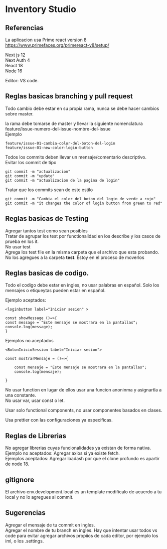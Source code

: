 # Inventory Studio

## Referencias

La aplicacion usa Prime react version 8  
https://www.primefaces.org/primereact-v8/setup/

Next js 12  
Next Auth 4  
React 18  
Node 16

Editor: VS code.

## Reglas basicas branching y pull request

Todo cambio debe estar en su propia rama, nunca se debe hacer cambios sobre master.

la rama debe tomarse de master y llevar la siguiente nomenclatura  
feature/issue-numero-del-issue-nombre-del-issue  
Ejemplo

```
feature/issue-01-cambia-color-del-boton-del-login
feature/issue-01-new-color-login-button
```

Todos los commits deben llevar un mensaje/comentario descriptivo.  
Evitar los commit de tipo

```
git commit -m "actualizacion"
git commit -m "update"
git commit -m "actualizacion de la pagina de login"
```

Tratar que los commits sean de este estilo

```
git commit -m "Cambia el color del boton del login de verde a rojo"
git commit -m "it changes the color of login button from green to red"
```

## Reglas basicas de Testing

Agregar tantos test como sean posibles  
Tratar de agrupar los test por functionalidad en los describe y los casos de prueba en los it.  
No usar test  
Agrega los test file en la misma carpeta que el archivo que esta probando.  
No los agregues a la carpeta **test**. Estoy en el proceso de moverlos

## Reglas basicas de codigo.

Todo el codigo debe estar en ingles, no usar palabras en español. Solo los mensajes o etiqueytas pueden estar en español.

Ejemplo aceptados:

```
<loginbutton label="Iniciar sesion" >
```

```
const showMessage ()=>{
const message = "Este mensaje se mostrara en la pantallas";
console.log(message);
}

```

Ejemplos no aceptados

```
<BotonInicioSession label="Iniciar sesion">
```

```
const mostrarMensaje = ()=>{

    const mensaje = "Este mensaje se mostrara en la pantallas";
    console.log(mensaje);

}
```

No usar function en lugar de ellos usar una funcion anoninma y asignartla a una constante.  
No usar var, usar const o let.

Usar solo functional components, no usar componentes basados en clases.

Usa prettier con las configuraciones ya especificas.

## Reglas de Librerias

No agregar librerias cuyas funcionalidades ya existan de forma nativa.  
Ejemplo no aceptados: Agregar axios si ya existe fetch.  
Ejemplos aceptados: Agregar loadash por que el clone profundo es apartir de node 18.

## gitignore

El archivo env.development.local es un template modificalo de acuerdo a tu local y no lo agregues al commit.

## Sugerencias

Agregar el mensaje de tu commit en ingles.  
Agregar el nombre de tu branch en ingles.
Hay que intentar usar todos vs code para evitar agregar archivos propiios de cada editor, por ejemplo los iml, o los .settings.

